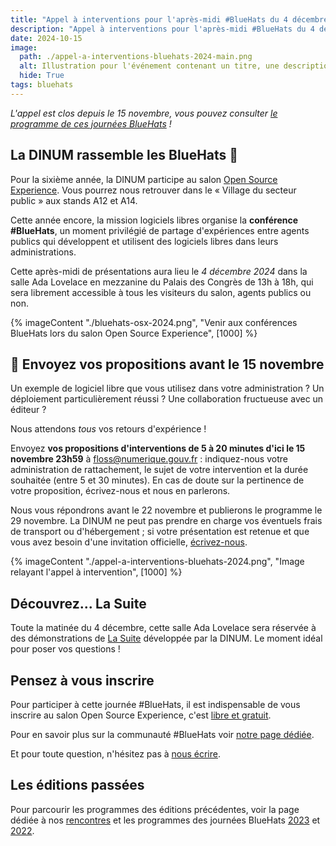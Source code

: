 ```yaml
---
title: "Appel à interventions pour l'après-midi #BlueHats du 4 décembre 2024 au salon Open Source Experience"
description: "Appel à interventions pour l'après-midi #BlueHats du 4 décembre 2024 au salon Open Source Experience"
date: 2024-10-15
image:
  path: ./appel-a-interventions-bluehats-2024-main.png
  alt: Illustration pour l'événement contenant un titre, une description, la date, le lieu, et l'adresse de la page #BlueHats du site.
  hide: True
tags: bluehats
---
```


*L'appel est clos depuis le 15 novembre, vous pouvez consulter [le programme de ces journées BlueHats](/fr/bluehats/journee-2024/) !*

## La DINUM rassemble les BlueHats 🧢

Pour la sixième année, la DINUM participe au salon [Open Source
Experience](https://www.opensource-experience.com/). Vous pourrez nous
retrouver dans le « Village du secteur public » aux stands A12 et A14.

Cette année encore, la mission logiciels libres organise la **conférence
#BlueHats**, un moment privilégié de partage d'expériences entre agents
publics qui développent et utilisent des logiciels libres dans leurs
administrations.

Cette après-midi de présentations aura lieu le *4 décembre 2024* dans
la salle Ada Lovelace en mezzanine du Palais des Congrès de 13h à 18h,
qui sera librement accessible à tous les visiteurs du salon, agents
publics ou non.

{% imageContent "./bluehats-osx-2024.png", "Venir aux conférences BlueHats lors du salon Open Source Experience", [1000] %}

## 📅 Envoyez vos propositions avant le 15 novembre

Un exemple de logiciel libre que vous utilisez dans votre
administration ? Un déploiement particulièrement réussi ? Une
collaboration fructueuse avec un éditeur ?

Nous attendons *tous* vos retours d'expérience !

Envoyez **vos propositions d'interventions de 5 à 20 minutes d'ici le
15 novembre 23h59** à [floss@numerique.gouv.fr](floss@numerique.gouv.fr) :
indiquez-nous votre administration de rattachement, le sujet de votre
intervention et la durée souhaitée (entre 5 et 30 minutes). En cas de
doute sur la pertinence de votre proposition, écrivez-nous et nous en
parlerons.

Nous vous répondrons avant le 22 novembre et publierons le programme
le 29 novembre. La DINUM ne peut pas prendre en charge vos éventuels
frais de transport ou d'hébergement ; si votre présentation est retenue
et que vous avez besoin d'une invitation officielle, [écrivez-nous](mailto:floss@numerique.gouv.fr).

{% imageContent "./appel-a-interventions-bluehats-2024.png", "Image relayant l'appel à intervention", [1000] %}

## Découvrez... La Suite

Toute la matinée du 4 décembre, cette salle Ada Lovelace sera réservée
à des démonstrations de [La Suite](https://lasuite.numerique.gouv.fr/)
développée par la DINUM. Le moment idéal pour poser vos questions !

## Pensez à vous inscrire

Pour participer à cette journée #BlueHats, il est indispensable de vous inscrire au salon Open Source Experience, c'est [libre et gratuit](https://www.opensource-experience.com/creer-mon-badge/?payment_promo_code=E-DINUMOSXP24&utm_source=email&utm_medium=email&utm_campaign=dinum).

Pour en savoir plus sur la communauté #BlueHats voir [notre page dédiée](/fr/bluehats/).

Et pour toute question, n'hésitez pas à [nous écrire](mailto:floss@numerique.gouv.fr).

## Les éditions passées

Pour parcourir les programmes des éditions précédentes, voir la page dédiée à nos [rencontres](https://code.gouv.fr/fr/bluehats/tags/rencontre/) et les programmes des journées BlueHats [2023](https://code.gouv.fr/fr/bluehats/journees-2023/) et [2022](https://code.gouv.fr/fr/bluehats/journee-2022/).
